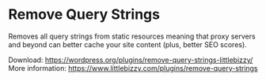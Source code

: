 # Remove Query Strings

Removes all query strings from static resources meaning that proxy servers and beyond can better cache your site content (plus, better SEO scores).

Download: https://wordpress.org/plugins/remove-query-strings-littlebizzy/
More information: https://www.littlebizzy.com/plugins/remove-query-strings
